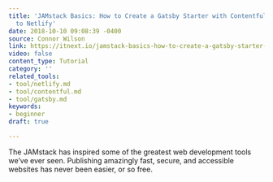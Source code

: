 ```yaml
---
title: 'JAMstack Basics: How to Create a Gatsby Starter with Contentful and Deploy
  to Netlify'
date: 2018-10-10 09:08:39 -0400
source: Connor Wilson
link: https://itnext.io/jamstack-basics-how-to-create-a-gatsby-starter-with-contentful-and-deploy-to-netlify-846354cc74bc
video: false
content_type: Tutorial
category: ''
related_tools:
- tool/netlify.md
- tool/contentful.md
- tool/gatsby.md
keywords:
- beginner
draft: true

---
```

The JAMstack has inspired some of the greatest web development tools we’ve ever seen. Publishing amazingly fast, secure, and accessible websites has never been easier, or so free.